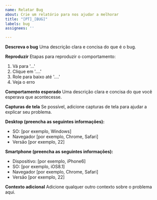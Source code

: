 ```yaml
---
name: Relatar Bug
about: Crie um relatório para nos ajudar a melhorar
title: "[PT]_[BUG]"
labels: bug
assignees: ''

---
```


**Descreva o bug**
Uma descrição clara e concisa do que é o bug.

**Reproduzir**
Etapas para reproduzir o comportamento:
1. Vá para '...'
2. Clique em '....'
3. Role para baixo até '....'
4. Veja o erro

**Comportamento esperado**
Uma descrição clara e concisa do que você esperava que acontecesse.

**Capturas de tela**
Se possível, adicione capturas de tela para ajudar a explicar seu problema.

**Desktop (preencha as seguintes informações):**
 - SO: [por exemplo, Windows]
 - Navegador [por exemplo, Chrome, Safari]
 - Versão [por exemplo, 22]

**Smartphone (preencha as seguintes informações):**
 - Dispositivo: [por exemplo, iPhone6]
 - SO: [por exemplo, iOS8.1]
 - Navegador [por exemplo, Chrome, Safari]
 - Versão [por exemplo, 22]

**Contexto adicional**
Adicione qualquer outro contexto sobre o problema aqui.
